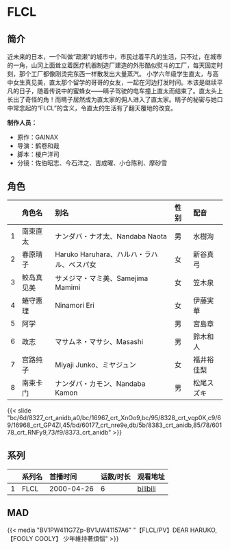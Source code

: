 # FLCL


## 简介

近未来的日本，一个叫做“疏濑”的城市中，市民过着平凡的生活，只不过，在城市的一角，山冈上面耸立着医疗机器制造厂建造的外形酷似熨斗的工厂，每天固定时刻，那个工厂都像刚烫完东西一样散发出大量蒸汽。
小学六年级学生直太，与高中女生真见美，直太那个留学的哥哥的女友，一起在河边打发时间。本该是继续平凡的日子，随着传说中的蜜蜂女——睛子驾驶的电车撞上直太而结束了。直太头上长出了奇怪的角！而睛子居然成为直太家的佣人进入了直太家。睛子的秘密与她口中常念起的“FLCL”的含义，令直太的生活有了翻天覆地的改变。

**制作人员：**
- 原作：GAINAX
- 导演：鹤卷和哉
- 脚本：榎户洋司
- 分镜：佐伯昭志、今石洋之、吉成曜、小仓陈利、摩砂雪

## 角色

|     |   角色名   |   别名  | 性别 |  配音  |
|:--- |:------  |:----      |:---  |:--   |
| 1 | 南束直太 | ナンダバ・ナオ太、Nandaba Naota | 男 | 水樹洵 |
| 2 | 春原晴子 | Haruko Haruhara、ハルハ・ラハル、ベスパ女 | 女 | 新谷真弓 |
| 3 | 鲛岛真见美 | サメジマ・マミ美、Samejima Mamimi | 女 | 笠木泉 |
| 4 | 蜷守惠理 | Ninamori Eri | 女 | 伊藤実華 |
| 5 | 阿学 |  | 男 | 宮島章 |
| 6 | 政志 | マサムネ・マサシ、Masashi | 男 | 鈴木和人 |
| 7 | 宫路纯子 | Miyaji Junko、ミヤジュン | 女 | 福井裕佳梨 |
| 8 | 南束卡门 | ナンダバ・カモン、Nandaba Kamon | 男 | 松尾スズキ |

{{< slide "bc/6d/8327_crt_anidb,a0/bc/16967_crt_XnOo9,bc/95/8328_crt_vqp0K,c9/69/16968_crt_GP4ZI,45/bd/60177_crt_nre9e,db/5b/8383_crt_anidb,85/78/60178_crt_RNFy9,73/f9/8373_crt_anidb" >}}

## 系列

|     |   系列名   |   首播时间  | 话数/时长  | 观看地址 |
|:---  |:------    |:----      |:---       |:---  |
| 1 | FLCL | 2000-04-26 | 6 | [bilibili](https://www.bilibili.com/bangumi/play/ss2988)  |


## MAD

{{< media  "BV1PW411G7Zp-BV1JW41157A6" 
"【FLCL/PV】DEAR HARUKO,【FOOLY COOLY】 少年維持著煩惱"  >}}
